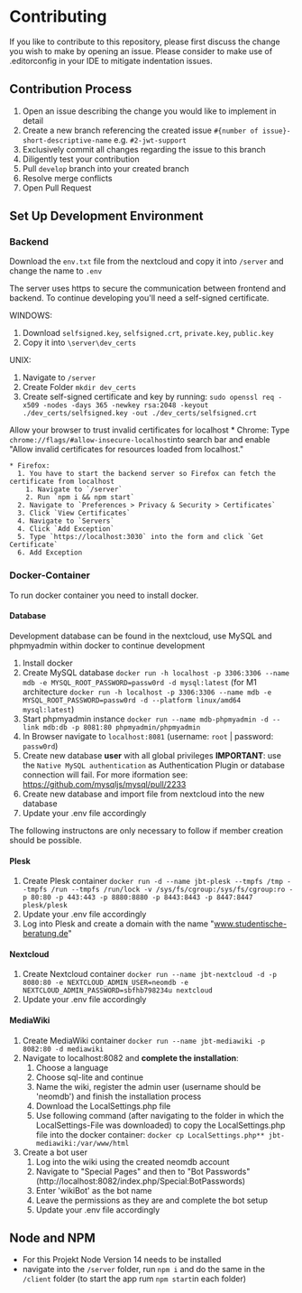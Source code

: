 # Contributing

If you like to contribute to this repository, please first discuss the change you wish to make by opening an issue.
Please consider to make use of .editorconfig in your IDE to mitigate indentation issues.

## Contribution Process

1. Open an issue describing the change you would like to implement in detail
2. Create a new branch referencing the created issue `#{number of issue}-short-descriptive-name` e.g. `#2-jwt-support`
3. Exclusively commit all changes regarding the issue to this branch
4. Diligently test your contribution
5. Pull `develop` branch into your created branch
6. Resolve merge conflicts
7. Open Pull Request

## Set Up Development Environment

### Backend

Download the `env.txt` file from the nextcloud and copy it into `/server` and change the name to `.env`

The server uses https to secure the communication between frontend and backend.
To continue developing you'll need a self-signed certificate.

WINDOWS:

1. Download `selfsigned.key`, `selfsigned.crt`, `private.key`, `public.key`
2. Copy it into `\server\dev_certs`

UNIX:

1. Navigate to `/server`
2. Create Folder `mkdir dev_certs`
3. Create self-signed certificate and key by running:
   `sudo openssl req -x509 -nodes -days 365 -newkey rsa:2048 -keyout ./dev_certs/selfsigned.key -out ./dev_certs/selfsigned.crt`

Allow your browser to trust invalid certificates for localhost \* Chrome: Type `chrome://flags/#allow-insecure-localhost`into search bar and enable "Allow invalid certificates for resources loaded from localhost."

    * Firefox:
      1. You have to start the backend server so Firefox can fetch the certificate from localhost
        1. Navigate to `/server`
        2. Run `npm i && npm start`
      2. Navigate to `Preferences > Privacy & Security > Certificates`
      3. Click `View Certificates`
      4. Navigate to `Servers`
      4. Click `Add Exception`
      5. Type `https://localhost:3030` into the form and click `Get Certificate`
      6. Add Exception

### Docker-Container

To run docker container you need to install docker.

#### Database

Development database can be found in the nextcloud, use MySQL and phpmyadmin within docker to continue development
  
1. Install docker
2. Create MySQL database `docker run -h localhost -p 3306:3306 --name mdb -e MYSQL_ROOT_PASSWORD=passw0rd -d mysql:latest` (for M1 architecture `docker run -h localhost -p 3306:3306 --name mdb -e MYSQL_ROOT_PASSWORD=passw0rd -d --platform linux/amd64 mysql:latest`)
4. Start phpmyadmin instance `docker run --name mdb-phpmyadmin -d --link mdb:db -p 8081:80 phpmyadmin/phpmyadmin`
5. In Browser navigate to `localhost:8081` (username: `root` | password: `passw0rd`)
6. Create new database __user__ with all global privileges
__IMPORTANT__: use the `Native MySQL authentication` as Authentication Plugin or database connection will fail.
For more iformation see: https://github.com/mysqljs/mysql/pull/2233
6. Create new database and import file from nextcloud into the new database
7. Update your .env file accordingly

The following instructons are only necessary to follow if member creation should be possible.
 
#### Plesk

1. Create Plesk container `docker run -d --name jbt-plesk --tmpfs /tmp --tmpfs /run --tmpfs /run/lock -v /sys/fs/cgroup:/sys/fs/cgroup:ro -p 80:80 -p 443:443 -p 8880:8880 -p 8443:8443 -p 8447:8447 plesk/plesk`
2. Update your .env file accordingly
3. Log into Plesk and create a domain with the name "www.studentische-beratung.de"

#### Nextcloud

1. Create Nextcloud container `docker run --name jbt-nextcloud -d -p 8080:80 -e NEXTCLOUD_ADMIN_USER=neomdb -e NEXTCLOUD_ADMIN_PASSWORD=sbfhb798234u nextcloud`
2. Update your .env file accordingly

#### MediaWiki

1. Create MediaWiki container `docker run --name jbt-mediawiki -p 8082:80 -d mediawiki`
2. Navigate to localhost:8082 and **complete the installation**:
   1. Choose a language
   2. Choose sql-lite and continue
   3. Name the wiki, register the admin user (username should be 'neomdb') and finish the installation process
   4. Download the LocalSettings.php file
   5. Use following command (after navigating to the folder in which the LocalSettings-File was downloaded) to copy the LocalSettings.php file into the docker container: `docker cp LocalSettings.php** jbt-mediawiki:/var/www/html`
3. Create a bot user
   1. Log into the wiki using the created neomdb account
   2. Navigate to "Special Pages" and then to "Bot Passwords" (http://localhost:8082/index.php/Special:BotPasswords)
   3. Enter 'wikiBot' as the bot name
   4. Leave the permissions as they are and complete the bot setup
   5. Update your .env file accordingly

## Node and NPM
* For this Projekt Node Version 14 needs to be installed
* navigate into the `/server` folder, run `npm i` and do the same in the `/client` folder (to start the app rum `npm start`in each folder)
